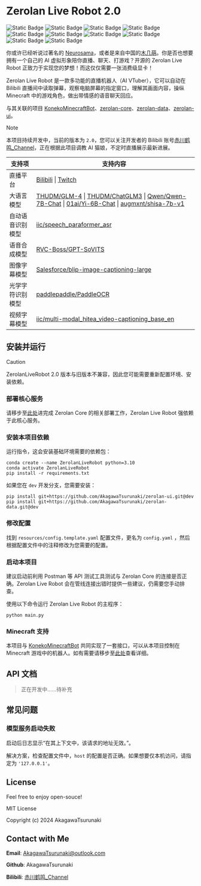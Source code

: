 # Zerolan Live Robot 2.0

![Static Badge](https://img.shields.io/badge/Python%20-%203.10%20-%20blue) ![Static Badge](https://img.shields.io/badge/License-MIT-orange) ![Static Badge](https://img.shields.io/badge/AI%20VTuber-blue) ![Static Badge](https://img.shields.io/badge/Bilibli-fb7299)  ![Static Badge](https://img.shields.io/badge/Twitch-9044fe) ![Static Badge](https://img.shields.io/badge/LLM-purple) ![Static Badge](https://img.shields.io/badge/TTS-purple) ![Static Badge](https://img.shields.io/badge/ImageCaptioning-purple) ![Static Badge](https://img.shields.io/badge/MinecraftAIAgent-purple) ![Static Badge](https://img.shields.io/badge/ASR-purple)

你或许已经听说过著名的 [Neurosama](https://virtualyoutuber.fandom.com/wiki/Neuro-sama)，或者是来自中国的[木几萌](https://mobile.moegirl.org.cn/%E6%9C%A8%E5%87%A0%E8%90%8C)。你是否也想要拥有一个自己的 AI 虚拟形象陪你直播、聊天、打游戏？开源的 Zerolan Live Robot 正致力于实现您的梦想！而这仅仅需要一张消费级显卡！

Zerolan Live Robot 是一款多功能的直播机器人（AI VTuber），它可以自动在 Bilibili 直播间中读取弹幕，观察电脑屏幕的指定窗口，理解其画面内容，操纵
Minecraft 中的游戏角色，做出带情感的语音聊天回应。

与其关联的项目 [KonekoMinecraftBot](https://github.com/AkagawaTsurunaki/KonekoMinecraftBot)、[zerolan-core](https://github.com/AkagawaTsurunaki/zerolan-core)、[zerolan-data](https://github.com/AkagawaTsurunaki/zerolan-data)、[zerolan-ui](https://github.com/AkagawaTsurunaki/zerolan-ui)。

> [!Note]
>
> 本项目持续开发中，当前的版本为 `2.0`，您可以关注开发者的 Bilibili 账号[赤川鹤鸣_Channel](https://space.bilibili.com/1076299680)，正在根据此项目调教 AI 猫娘，不定时直播展示最新进展。

| 支持项           | 支持内容                                                     |
| ---------------- | ------------------------------------------------------------ |
| 直播平台         | [Bilibili](https://www.bilibili.com) \| [Twitch](https://www.twitch.tv) |
| 大语言模型       | [THUDM/GLM-4](https://github.com/THUDM/GLM-4) \| [THUDM/ChatGLM3](https://github.com/THUDM/ChatGLM3) \| [Qwen/Qwen-7B-Chat](https://huggingface.co/Qwen/Qwen-7B-Chat) \| [01ai/Yi-6B-Chat](https://www.modelscope.cn/models/01ai/Yi-6B-Chat) \| [augmxnt/shisa-7b-v1](https://huggingface.co/augmxnt/shisa-7b-v1) |
| 自动语音识别模型 | [iic/speech_paraformer_asr](https://www.modelscope.cn/models/iic/speech_paraformer_asr_nat-zh-cn-16k-common-vocab8358-tensorflow1) |
| 语音合成模型     | [RVC-Boss/GPT-SoVITS](https://github.com/RVC-Boss/GPT-SoVITS)         |
| 图像字幕模型     | [Salesforce/blip-image-captioning-large](https://huggingface.co/Salesforce/blip-image-captioning-large) |
| 光学字符识别模型 | [paddlepaddle/PaddleOCR](https://gitee.com/paddlepaddle/PaddleOCR)        |
| 视频字幕模型     | [iic/multi-modal_hitea_video-captioning_base_en](https://www.modelscope.cn/models/iic/multi-modal_hitea_video-captioning_base_en) |

## 安装并运行

> [!CAUTION]
>
> ZerolanLiveRobot 2.0 版本与旧版本不兼容，因此您可能需要重新配置环境、安装依赖。

### 部署核心服务

请移步至[此处](https://github.com/AkagawaTsurunaki/zerolan-core)进完成 Zerolan Core 的相关部署工作，Zerolan Live Robot 强依赖于此核心服务。

### 安装本项目依赖

运行指令，这会安装基础环境需要的依赖包：

```shell
conda create --name ZerolanLiveRobot python=3.10
conda activate ZerolanLiveRobot
pip install -r requirements.txt
```

如果您在 `dev` 开发分支，您需要安装：

```shell
pip install git+https://github.com/AkagawaTsurunaki/zerolan-ui.git@dev
pip install git+https://github.com/AkagawaTsurunaki/zerolan-data.git@dev
```

### 修改配置

找到 `resources/config.template.yaml` 配置文件，更名为 `config.yaml` ，然后根据配置文件中的注释修改为您需要的配置。

### 启动本项目

建议启动前利用 Postman 等 API 测试工具测试与 Zerolan Core 的连接是否正确。Zerolan Live Robot 会在管线连接出错时提供一些建议，仍需要您手动排查。

使用以下命令运行 Zerolan Live Robot 的主程序：

```shell
python main.py
```

### Minecraft 支持

本项目与 [KonekoMinecraftBot](https://github.com/AkagawaTsurunaki/KonekoMinecraftBot) 共同实现了一套接口，可以从本项目控制在 Minecraft 游戏中的机器人。如有需要请移步至[此处](https://github.com/AkagawaTsurunaki/KonekoMinecraftBot)查看详细。


## API 文档

> 正在开发中……待补充

## 常见问题

### 模型服务启动失败

启动后日志显示“在其上下文中，该请求的地址无效。”。

解决方案，检查配置文件中，`host` 的配置是否正确。如果想要仅本机访问，请指定为 `'127.0.0.1'`。

## License

Feel free to enjoy open-souce!

MIT License

Copyright (c) 2024 AkagawaTsurunaki

## Contact with Me

**Email**: AkagawaTsurunaki@outlook.com

**Github**: AkagawaTsurunaki

**Bilibili**: [赤川鹤鸣_Channel](https://space.bilibili.com/1076299680)